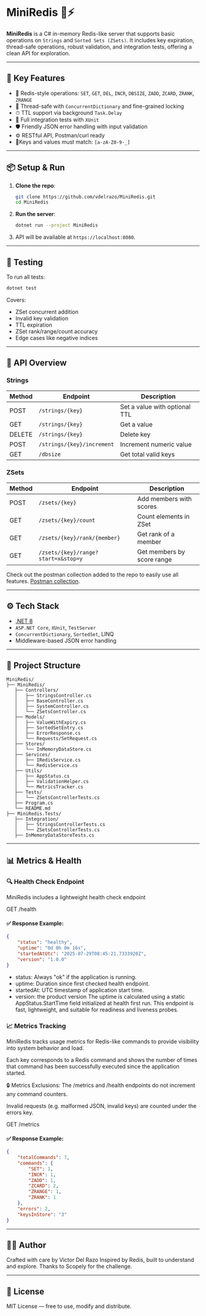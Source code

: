 # MiniRedis 🧠⚡

**MiniRedis** is a C# in-memory Redis-like server that supports basic operations on `Strings` and `Sorted Sets (ZSets)`. It includes key expiration, thread-safe operations, robust validation, and integration tests, offering a clean API for exploration.

---

## 🚀 Key Features

- 🔹 Redis-style operations: `SET`, `GET`, `DEL`, `INCR`, `DBSIZE`, `ZADD`, `ZCARD`, `ZRANK`, `ZRANGE`
- 🧵 Thread-safe with `ConcurrentDictionary` and fine-grained locking
- ⏱ TTL support via background `Task.Delay`
- 🧪 Full integration tests with `XUnit`
- 🛡 Friendly JSON error handling with input validation
- ⚙ RESTful API, Postman/curl ready
- 🔑Keys and values must match: `[a-zA-Z0-9-_]`

---

## 📦 Setup & Run

1. **Clone the repo**:
   ```bash
   git clone https://github.com/vdelrazo/MiniRedis.git
   cd MiniRedis
   ```

2. **Run the server**:
   ```bash
   dotnet run --project MiniRedis
   ```

3. API will be available at `https://localhost:8080`.

---

## 🧪 Testing

To run all tests:

```bash
dotnet test
```

Covers:
- ZSet concurrent addition
- Invalid key validation
- TTL expiration
- ZSet rank/range/count accuracy
- Edge cases like negative indices

---

## 📘 API Overview

### Strings
| Method | Endpoint                  | Description                   |
|--------|---------------------------|-------------------------------|
| POST   | `/strings/{key}`          | Set a value with optional TTL |
| GET    | `/strings/{key}`          | Get a value                   |
| DELETE | `/strings/{key}`          | Delete key                    |
| POST   | `/strings/{key}/increment`| Increment numeric value       |
| GET    | `/dbsize`                 | Get total valid keys          |

### ZSets
| Method | Endpoint                           | Description                |
|--------|------------------------------------|----------------------------|
| POST   | `/zsets/{key}`                     | Add members with scores    |
| GET    | `/zsets/{key}/count`               | Count elements in ZSet     |
| GET    | `/zsets/{key}/rank/{member}`       | Get rank of a member       |
| GET    | `/zsets/{key}/range?start=x&stop=y`| Get members by score range |

Check out the postman collection added to the repo to easily use all features.
[Postman collection](./postman/MiniRedis%20API%20Collection.postman_collection.json).

---

## ⚙ Tech Stack

- [.NET 8](https://dotnet.microsoft.com/)
- `ASP.NET Core`, `XUnit`, `TestServer`
- `ConcurrentDictionary`, `SortedSet`, LINQ
- Middleware-based JSON error handling

---

## 📂 Project Structure

```
MiniRedis/
├── MiniRedis/
   ├── Controllers/
   │   ├── StringsController.cs
   │   ├── BaseController.cs
   │   ├── SystemController.cs
   │   └── ZSetsController.cs
   ├── Models/
   │   ├── ValueWithExpiry.cs
   │   ├── SortedSetEntry.cs
   │   ├── ErrorResponse.cs
   │   └── Requests/SetRequest.cs
   ├── Stores/
   │   └── InMemoryDataStore.cs
   ├── Services/
   │   ├── IRedisService.cs
   │   └── RedisService.cs
   ├── Utils/
   │   ├── AppStatus.cs
   │   ├── ValidationHelper.cs
   │   └── MetricsTracker.cs
   ├── Tests/
   │   └── ZSetsControllerTests.cs
   ├── Program.cs
   └── README.md
├── MiniRedis.Tests/
   ├── Integration/
   │   ├── StringsControllerTests.cs
   │   └── ZSetsControllerTests.cs
   ├── InMemoryDataStoreTests.cs
```
---
## 📊 Metrics & Health

### 🔍 Health Check Endpoint

MiniRedis includes a lightweight health check endpoint

GET /health

#### ✅ Response Example:
```json
{
    "status": "healthy",
    "uptime": "0d 0h 0m 16s",
    "startedAtUtc": "2025-07-29T08:45:21.7333920Z",
    "version": "1.0.0"
}
```
- status: Always "ok" if the application is running.
- uptime: Duration since first checked health endpoint.
- startedAt: UTC timestamp of application start time.
- version: the product version
The uptime is calculated using a static AppStatus.StartTime field initialized at health first run. This endpoint is fast, lightweight, and suitable for readiness and liveness probes.

### 📈 Metrics Tracking

MiniRedis tracks usage metrics for Redis-like commands to provide visibility into system behavior and load.

Each key corresponds to a Redis command and shows the number of times that command has been successfully executed since the application started.

🔒 Metrics Exclusions:
The /metrics and /health endpoints do not increment any command counters.

Invalid requests (e.g. malformed JSON, invalid keys) are counted under the errors key.

GET /metrics

#### ✅ Response Example:
```json
{
    "totalCommands": 7,
    "commands": {
        "SET": 1,
        "INCR": 1,
        "ZADD": 1,
        "ZCARD": 2,
        "ZRANGE": 1,
        "ZRANK": 1
    },
    "errors": 2,
    "keysInStore": "3"
}
```
---

## 👨‍💻 Author

Crafted with care by Victor Del Razo
Inspired by Redis, built to understand and explore.
Thanks to Scopely for the challenge.

---

## 📖 License

MIT License — free to use, modify and distribute.
